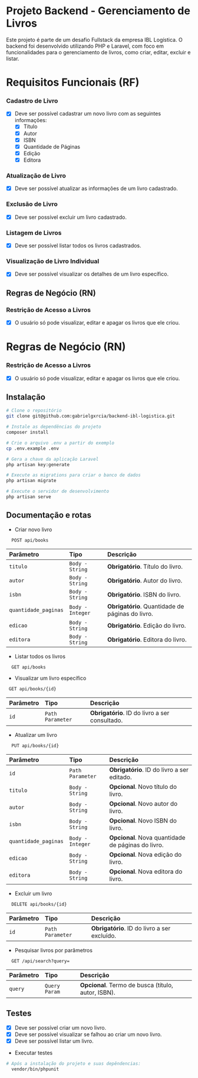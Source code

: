 # Projeto Backend - Gerenciamento de Livros

Este projeto é parte de um desafio Fullstack da empresa IBL Logística. O backend foi desenvolvido utilizando PHP e Laravel, com foco em funcionalidades para o gerenciamento de livros, como criar, editar, excluir e listar.

# Requisitos Funcionais (RF)

### Cadastro de Livro
- [x] Deve ser possível cadastrar um novo livro com as seguintes informações:
  - [x] Título
  - [x] Autor
  - [x] ISBN
  - [x] Quantidade de Páginas
  - [x] Edição
  - [x] Editora

### Atualização de Livro
- [x] Deve ser possível atualizar as informações de um livro cadastrado.

### Exclusão de Livro
- [x] Deve ser possível excluir um livro cadastrado.

### Listagem de Livros
- [x] Deve ser possível listar todos os livros cadastrados.

### Visualização de Livro Individual
- [x] Deve ser possível visualizar os detalhes de um livro específico.

## Regras de Negócio (RN)

### Restrição de Acesso a Livros
- [x] O usuário só pode visualizar, editar e apagar os livros que ele criou.

# Regras de Negócio (RN)

### Restrição de Acesso a Livros
- [x] O usuário só pode visualizar, editar e apagar os livros que ele criou.

## Instalação

```bash
# Clone o repositório
git clone git@github.com:gabrielgxrcia/backend-ibl-logistica.git

# Instale as dependências do projeto
composer install

# Crie o arquivo .env a partir do exemplo
cp .env.example .env

# Gera a chave da aplicação Laravel
php artisan key:generate

# Execute as migrations para criar o banco de dados
php artisan migrate

# Execute o servidor de desenvolvimento
php artisan serve
```

## Documentação e rotas
- Criar novo livro

```http
  POST api/books
```

| Parâmetro   | Tipo       | Descrição                           |
| :---------- | :--------- | :---------------------------------- |
| `titulo` | `Body - String` | **Obrigatório**. Título do livro. |
| `autor` | `Body - String` | **Obrigatório**. Autor do livro. |
| `isbn` | `Body - String` | **Obrigatório**. ISBN do livro. |
| `quantidade_paginas` | `Body - Integer` | **Obrigatório**. Quantidade de páginas do livro. |
| `edicao` | `Body - String` | **Obrigatório**. Edição do livro. |
| `editora` | `Body - String` | **Obrigatório**. Editora do livro. |

- Listar todos os livros

```http
  GET api/books
```

 - Visualizar um livro específico

 ```http
  GET api/books/{id}
```

| Parâmetro   | Tipo       | Descrição                           |
| :---------- | :--------- | :---------------------------------- |
| `id` | `Path Parameter` | **Obrigatório**. ID do livro a ser consultado. |

- Atualizar um livro

```http
  PUT api/books/{id}
```

| Parâmetro   | Tipo       | Descrição                           |
| :---------- | :--------- | :---------------------------------- |
| `id` | `Path Parameter` | **Obrigatório**. ID do livro a ser editado. |
| `titulo` | `Body - String` | **Opcional**. Novo título do livro. |
| `autor` | `Body - String` | **Opcional**. Novo autor do livro. |
| `isbn` | `Body - String` | **Opcional**. Novo ISBN do livro. |
| `quantidade_paginas` | `Body - Integer` | **Opcional**. Nova quantidade de páginas do livro. |
| `edicao` | `Body - String` | **Opcional**. Nova edição do livro. |
| `editora` | `Body - String` | **Opcional**. Nova editora do livro. |


- Excluir um livro

```http
  DELETE api/books/{id}
```

| Parâmetro   | Tipo       | Descrição                           |
| :---------- | :--------- | :---------------------------------- |
| `id` | `Path Parameter` | **Obrigatório**. ID do livro a ser excluído. |

- Pesquisar livros por parâmetros

```http
  GET /api/search?query=
```

| Parâmetro   | Tipo       | Descrição                           |
| :---------- | :--------- | :---------------------------------- |
| `query` | `Query Param` | **Opcional**. Termo de busca (título, autor, ISBN). |

## Testes 
  - [x] Deve ser possível criar um novo livro.
  - [x] Deve ser possível visualizar se falhou ao criar um novo livro.
  - [x] Deve ser possível listar um livro.

- Executar testes
```bash
# Após a instalação do projeto e suas depêndencias:
  vendor/bin/phpunit
```